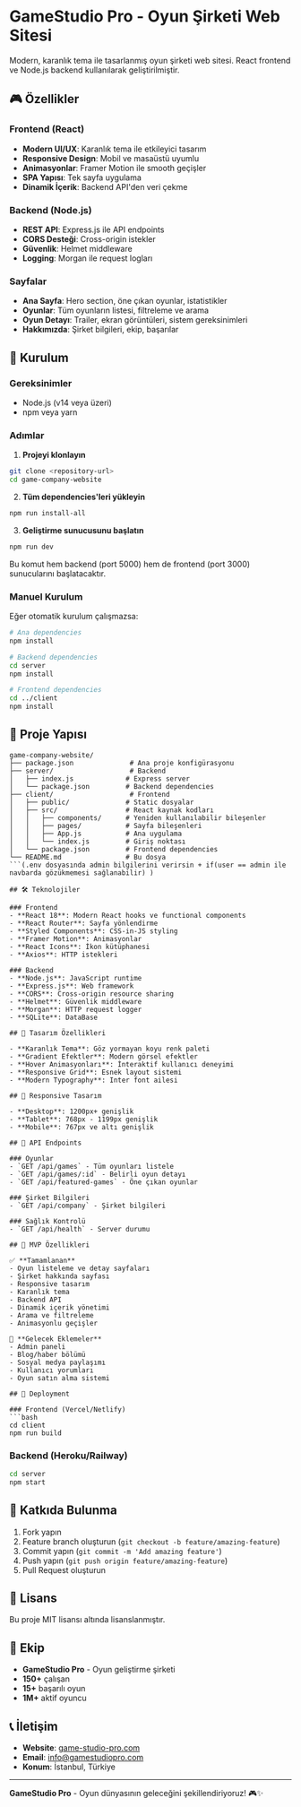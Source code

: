 # GameStudio Pro - Oyun Şirketi Web Sitesi

Modern, karanlık tema ile tasarlanmış oyun şirketi web sitesi. React frontend ve Node.js backend kullanılarak geliştirilmiştir.

## 🎮 Özellikler

### Frontend (React)
- **Modern UI/UX**: Karanlık tema ile etkileyici tasarım
- **Responsive Design**: Mobil ve masaüstü uyumlu
- **Animasyonlar**: Framer Motion ile smooth geçişler
- **SPA Yapısı**: Tek sayfa uygulama
- **Dinamik İçerik**: Backend API'den veri çekme

### Backend (Node.js)
- **REST API**: Express.js ile API endpoints
- **CORS Desteği**: Cross-origin istekler
- **Güvenlik**: Helmet middleware
- **Logging**: Morgan ile request logları

### Sayfalar
- **Ana Sayfa**: Hero section, öne çıkan oyunlar, istatistikler
- **Oyunlar**: Tüm oyunların listesi, filtreleme ve arama
- **Oyun Detayı**: Trailer, ekran görüntüleri, sistem gereksinimleri
- **Hakkımızda**: Şirket bilgileri, ekip, başarılar

## 🚀 Kurulum

### Gereksinimler
- Node.js (v14 veya üzeri)
- npm veya yarn

### Adımlar

1. **Projeyi klonlayın**
```bash
git clone <repository-url>
cd game-company-website
```

2. **Tüm dependencies'leri yükleyin**
```bash
npm run install-all
```

3. **Geliştirme sunucusunu başlatın**
```bash
npm run dev
```

Bu komut hem backend (port 5000) hem de frontend (port 3000) sunucularını başlatacaktır.

### Manuel Kurulum

Eğer otomatik kurulum çalışmazsa:

```bash
# Ana dependencies
npm install

# Backend dependencies
cd server
npm install

# Frontend dependencies
cd ../client
npm install
```

## 📁 Proje Yapısı

```
game-company-website/
├── package.json              # Ana proje konfigürasyonu
├── server/                   # Backend
│   ├── index.js             # Express server
│   └── package.json         # Backend dependencies
├── client/                   # Frontend
│   ├── public/              # Static dosyalar
│   ├── src/                 # React kaynak kodları
│   │   ├── components/      # Yeniden kullanılabilir bileşenler
│   │   ├── pages/           # Sayfa bileşenleri
│   │   ├── App.js           # Ana uygulama
│   │   └── index.js         # Giriş noktası
│   └── package.json         # Frontend dependencies
└── README.md                # Bu dosya
```(.env dosyasında admin bilgilerini verirsin + if(user == admin ile navbarda gözükmemesi sağlanabilir) )

## 🛠️ Teknolojiler

### Frontend
- **React 18**: Modern React hooks ve functional components
- **React Router**: Sayfa yönlendirme
- **Styled Components**: CSS-in-JS styling
- **Framer Motion**: Animasyonlar
- **React Icons**: İkon kütüphanesi
- **Axios**: HTTP istekleri

### Backend
- **Node.js**: JavaScript runtime
- **Express.js**: Web framework
- **CORS**: Cross-origin resource sharing
- **Helmet**: Güvenlik middleware
- **Morgan**: HTTP request logger
- **SQLite**: DataBase

## 🎨 Tasarım Özellikleri

- **Karanlık Tema**: Göz yormayan koyu renk paleti
- **Gradient Efektler**: Modern görsel efektler
- **Hover Animasyonları**: İnteraktif kullanıcı deneyimi
- **Responsive Grid**: Esnek layout sistemi
- **Modern Typography**: Inter font ailesi

## 📱 Responsive Tasarım

- **Desktop**: 1200px+ genişlik
- **Tablet**: 768px - 1199px genişlik
- **Mobile**: 767px ve altı genişlik

## 🔧 API Endpoints

### Oyunlar
- `GET /api/games` - Tüm oyunları listele
- `GET /api/games/:id` - Belirli oyun detayı
- `GET /api/featured-games` - Öne çıkan oyunlar

### Şirket Bilgileri
- `GET /api/company` - Şirket bilgileri

### Sağlık Kontrolü
- `GET /api/health` - Server durumu

## 🎯 MVP Özellikleri

✅ **Tamamlanan**
- Oyun listeleme ve detay sayfaları
- Şirket hakkında sayfası
- Responsive tasarım
- Karanlık tema
- Backend API
- Dinamik içerik yönetimi
- Arama ve filtreleme
- Animasyonlu geçişler

🔄 **Gelecek Eklemeler**
- Admin paneli
- Blog/haber bölümü
- Sosyal medya paylaşımı
- Kullanıcı yorumları
- Oyun satın alma sistemi

## 🚀 Deployment

### Frontend (Vercel/Netlify)
```bash
cd client
npm run build
```

### Backend (Heroku/Railway)
```bash
cd server
npm start
```

## 🤝 Katkıda Bulunma

1. Fork yapın
2. Feature branch oluşturun (`git checkout -b feature/amazing-feature`)
3. Commit yapın (`git commit -m 'Add amazing feature'`)
4. Push yapın (`git push origin feature/amazing-feature`)
5. Pull Request oluşturun

## 📄 Lisans

Bu proje MIT lisansı altında lisanslanmıştır.

## 👥 Ekip

- **GameStudio Pro** - Oyun geliştirme şirketi
- **150+** çalışan
- **15+** başarılı oyun
- **1M+** aktif oyuncu

## 📞 İletişim

- **Website**: [game-studio-pro.com](https://game-studio-pro.com)
- **Email**: info@gamestudiopro.com
- **Konum**: İstanbul, Türkiye

---

**GameStudio Pro** - Oyun dünyasının geleceğini şekillendiriyoruz! 🎮✨
